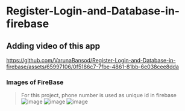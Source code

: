 # Register-Login-and-Database-in-firebase

## Adding video of this app
https://github.com/VarunaBansod/Register-Login-and-Database-in-firebase/assets/65997106/0f5186c7-7fbe-4861-81bb-6e038cee8dda

### Images of FireBase
> For this project, phone number is used as unique id in firebase
![image](https://github.com/VarunaBansod/Register-Login-and-Database-in-firebase/assets/65997106/60450971-2f84-4cab-b7e2-62c5f26b0a49)
![image](https://github.com/VarunaBansod/Register-Login-and-Database-in-firebase/assets/65997106/0b3d514a-5d74-4eb6-84e4-6b2cb404c63d)
![image](https://github.com/VarunaBansod/Register-Login-and-Database-in-firebase/assets/65997106/2f028734-1d1b-4ac2-8b93-8b26e3a1e8a4)


